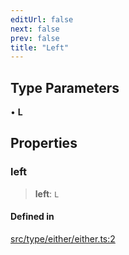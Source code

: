 ```yaml
---
editUrl: false
next: false
prev: false
title: "Left"
---
```


## Type Parameters

• **L**

## Properties

### left

> **left**: `L`

#### Defined in

[src/type/either/either.ts:2](https://github.com/skyleague/axioms/blob/75fb1c5c977f1940e84e5cdcef2be336d1fd81da/src/type/either/either.ts#L2)
